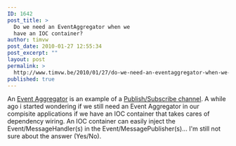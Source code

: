 ```yaml
---
ID: 1642
post_title: >
  Do we need an EventAggregator when we
  have an IOC container?
author: timvw
post_date: 2010-01-27 12:55:34
post_excerpt: ""
layout: post
permalink: >
  http://www.timvw.be/2010/01/27/do-we-need-an-eventaggregator-when-we-have-an-ioc-container/
published: true
---
```

<p>An <a href="http://msdn.microsoft.com/en-us/library/cc707867.aspx">Event Aggregator</a> is an example of a <a href="http://www.eaipatterns.com/PublishSubscribeChannel.html">Publish/Subscribe channel</a>. A while ago i started wondering if we still need an Event Aggregator in our compisite applications if we have an IOC container that takes cares of dependency wiring. An IOC container can easily inject the Event/MessageHandler(s) in the Event/MessagePublisher(s)...  I'm still not sure about the answer (Yes/No).</p>